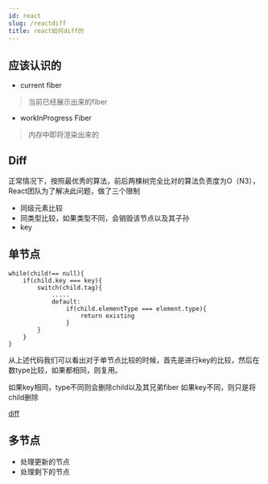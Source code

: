 ```yaml
---
id: react
slug: /reactdiff
title: react如何diff的
---
```


## 应该认识的
* current fiber 
> 当前已经展示出来的fiber
* workInProgress Fiber
> 内存中即将渲染出来的

## Diff
正常情况下，按照最优秀的算法，前后两棵树完全比对的算法负责度为O（N3），React团队为了解决此问题，做了三个限制

* 同级元素比较
* 同类型比较，如果类型不同，会销毁该节点以及其子孙
* key

## 单节点
```
while(child!== null){
    if(child.key === key){
        switch(child.tag){
            .....
            default:
                if(child.elementType === element.type){
                    return existing
                }
        }
    }
}

```
从上述代码我们可以看出对于单节点比较的时候，首先是进行key的比较，然后在数type比较，如果都相同，则复用。

如果key相同，type不同则会删除child以及其兄弟fiber
如果key不同，则只是将child删除

[diff](https://github.com/facebook/react/blob/1fb18e22ae66fdb1dc127347e169e73948778e5a/packages/react-reconciler/src/ReactChildFiber.new.js#L1141)

## 多节点
* 处理更新的节点
* 处理剩下的节点
